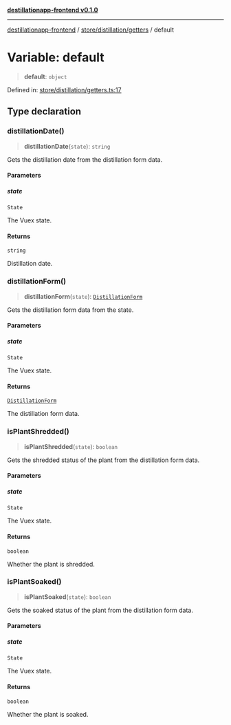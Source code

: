 [**destillationapp-frontend v0.1.0**](../../../../README.md)

***

[destillationapp-frontend](../../../../modules.md) / [store/distillation/getters](../README.md) / default

# Variable: default

> **default**: `object`

Defined in: [store/distillation/getters.ts:17](https://github.com/DestillApp/main/blob/ec2df52a50a22efb35f12a0243274f6d03fbca52/frontend/src/store/distillation/getters.ts#L17)

## Type declaration

### distillationDate()

> **distillationDate**(`state`): `string`

Gets the distillation date from the distillation form data.

#### Parameters

##### state

`State`

The Vuex state.

#### Returns

`string`

Distillation date.

### distillationForm()

> **distillationForm**(`state`): [`DistillationForm`](../../../../types/forms/distillationForm/interfaces/DistillationForm.md)

Gets the distillation form data from the state.

#### Parameters

##### state

`State`

The Vuex state.

#### Returns

[`DistillationForm`](../../../../types/forms/distillationForm/interfaces/DistillationForm.md)

The distillation form data.

### isPlantShredded()

> **isPlantShredded**(`state`): `boolean`

Gets the shredded status of the plant from the distillation form data.

#### Parameters

##### state

`State`

The Vuex state.

#### Returns

`boolean`

Whether the plant is shredded.

### isPlantSoaked()

> **isPlantSoaked**(`state`): `boolean`

Gets the soaked status of the plant from the distillation form data.

#### Parameters

##### state

`State`

The Vuex state.

#### Returns

`boolean`

Whether the plant is soaked.
